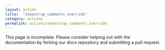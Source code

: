 ```yaml
---
layout: action
title:  "shoestrap_comments_override"
category: actions
permalink: actions/shoestrap_comments_override
---
```


This page is incomplete. Please consider helping out with the documentation by forking our docs repository and submitting a pull request.